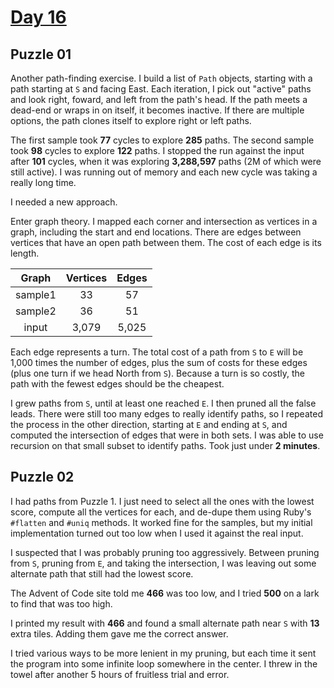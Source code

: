 # [Day 16](https://adventofcode.com/2024/day/16)

## Puzzle 01

Another path-finding exercise.  I build a list of `Path` objects, starting with
a path starting at `S` and facing East.  Each iteration, I pick out "active"
paths and look right, foward, and left from the path's head.  If the path meets
a dead-end or wraps in on itself, it becomes inactive.  If there are multiple
options, the path clones itself to explore right or left paths.

The first sample took **77** cycles to explore **285** paths.  The second sample
took **98** cycles to explore **122** paths.  I stopped the run against the
input after **101** cycles, when it was exploring **3,288,597** paths (2M of
which were still active).  I was running out of memory and each new cycle was
taking a really long time.

I needed a new approach.

Enter graph theory.  I mapped each corner and intersection as vertices in a
graph, including the start and end locations.  There are edges between vertices
that have an open path between them.  The cost of each edge is its length.

|  Graph  | Vertices | Edges |
|:-------:|:--------:|:-----:|
| sample1 |    33    |  57   |
| sample2 |    36    |  51   |
|  input  |  3,079   | 5,025 |

Each edge represents a turn.  The total cost of a path from `S` to `E` will be
1,000 times the number of edges, plus the sum of costs for these edges (plus one
turn if we head North from `S`).  Because a turn is so costly, the path with the
fewest edges should be the cheapest.

I grew paths from `S`, until at least one reached `E`.  I then pruned all the
false leads.  There were still too many edges to really identify paths, so I
repeated the process in the other direction, starting at `E` and ending at `S`,
and computed the intersection of edges that were in both sets.  I was able to
use recursion on that small subset to identify paths.  Took just under
**2 minutes**.

## Puzzle 02

I had paths from Puzzle 1.  I just need to select all the ones with the lowest
score, compute all the vertices for each, and de-dupe them using Ruby's
`#flatten` and `#uniq` methods.  It worked fine for the samples, but my initial
implementation turned out too low when I used it against the real input.

I suspected that I was probably pruning too aggressively.  Between pruning
from `S`, pruning from `E`, and taking the intersection, I was leaving out some
alternate path that still had the lowest score.

The Advent of Code site told me **466** was too low, and I tried **500** on a
lark to find that was too high.

I printed my result with **466** and found a small alternate path near `S`
with **13** extra tiles.  Adding them gave me the correct answer.

I tried various ways to be more lenient in my pruning, but each time it sent
the program into some infinite loop somewhere in the center.  I threw in the
towel after another 5 hours of fruitless trial and error.
